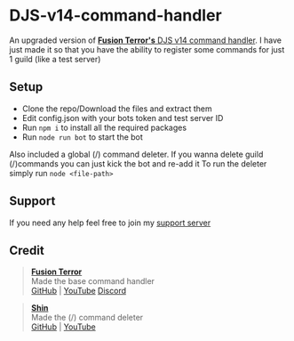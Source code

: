 # DJS-v14-command-handler

An upgraded version of [**Fusion Terror's** DJS v14 command handler](https://www.youtube.com/watch?v=DB8a8i1pXUM). I have just made it so that you have the ability to register some commands for just 1 guild (like a test server)

## Setup
- Clone the repo/Download the files and extract them
- Edit config.json with your bots token and test server ID
- Run `npm i` to install all the required packages
- Run `node run bot` to start the bot

Also included a global (/) command deleter. If you wanna delete guild (/)commands you can just kick the bot and re-add it
To run the deleter simply run `node <file-path>`

## Support
If you need any help feel free to join my [support server](https://discord.gg/9jFqS5H43Q)

## Credit
> [**Fusion Terror**](https://www.youtube.com/c/FusionTerror)\
> Made the base command handler\
> [GitHub](https://github.com/FusionTerror) | [YouTube](https://www.youtube.com/c/FusionTerror) [Discord](https://discord.com/invite/QJyTkNxVrX)

> [**Shin**](https://www.youtube.com/channel/UCmc0FzllZqEI0H1iwSWUquw)\
> Made the (/) command deleter\
> [GitHub](https://github.com/Shineurysm) | [YouTube](https://www.youtube.com/channel/UCmc0FzllZqEI0H1iwSWUquw)
